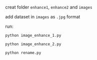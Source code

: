 creat folder `enhance1`, `enhance2` and `images`

add dataset in `images` as `.jpg` format

run:

`python image_enhance_1.py`

`python image_enhance_2.py`

`python rename.py`